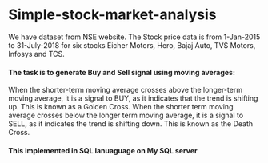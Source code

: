 # Simple-stock-market-analysis

We have dataset from NSE website. The Stock price data is from 1-Jan-2015 to 31-July-2018 for six stocks Eicher Motors, Hero, Bajaj Auto, TVS Motors, Infosys and TCS.


#### The task is to generate Buy and Sell signal using moving averages: 
When the shorter-term moving average crosses above the longer-term moving average, it is a signal to BUY, as it indicates that the trend is shifting up. This is known as a Golden Cross.
When the shorter term moving average crosses below the longer term moving average, it is a signal to SELL, as it indicates the trend is shifting down. This is known as the Death Cross.
#### This implemented in SQL lanuaguage on My SQL server
